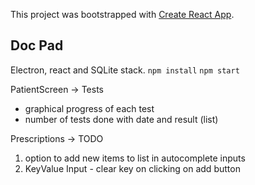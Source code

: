 This project was bootstrapped with [Create React App](https://github.com/facebook/create-react-app).

## Doc Pad
Electron, react and SQLite stack.
 `npm install`
 `npm start` 

PatientScreen -> Tests
- graphical progress of each test
- number of tests done with date and result (list)

Prescriptions -> TODO
1. option to add new items to list in autocomplete inputs
2. KeyValue Input - clear key on clicking on add button
